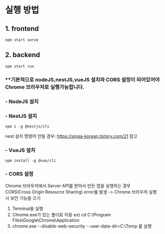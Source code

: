 # 실행 방법


## 1. frontend
```
npm start serve
```
## 2. backend
```
npm start run
```

### **기본적으로 nodeJS,nestJS,vueJS 설치와 CORS 설정이 되어있어야 Chrome 브라우저로 실행가능합니다.

### - NodeJS 설치

### - NestJS 설치
```
npm i -g @nestjs/cli
```
nest 설치 명령어 안될 경우: https://singa-korean.tistory.com/21 참고

### - VueJS 설치
```
npm install -g @vue/cli
```

### - CORS 설정
Chrome 브라우저에서 Server API를 받아서 만든 앱을 실행하는 경우 <br>
CORS(Cross Origin Resource Sharing) error를 발생 -> Chrome 브라우저 실행시 보안 기능을 끄기

1. Terminal을 실행
2. Chrome.exe가 있는 폴더로 이동 ex) cd C:\Program Files\Google\Chrome\Application
3. chrome.exe --disable-web-security --user-data-dir=C:\Temp 를 실행
